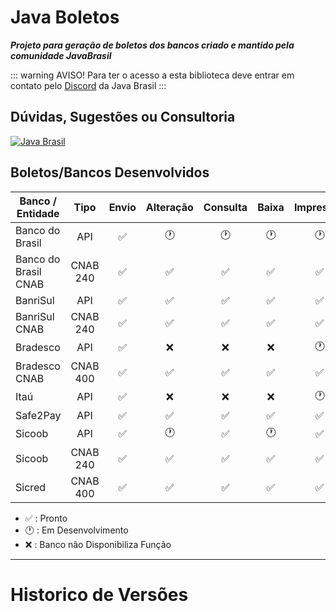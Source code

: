 <script setup>
import Releases from '../components/Releases.vue'    
</script>


# Java Boletos
***Projeto para geração de boletos dos bancos criado e mantido pela comunidade JavaBrasil***

::: warning AVISO!
Para ter o acesso a esta biblioteca deve entrar em contato pelo [Discord](https://discord.gg/ZXpqnaV) da Java Brasil
:::

## Dúvidas, Sugestões ou Consultoria
[![Java Brasil](https://discordapp.com/api/guilds/519583346066587676/widget.png?style=banner2)](https://discord.gg/ZXpqnaV)

## Boletos/Bancos Desenvolvidos
| **Banco / Entidade** | **Tipo** | **Envio** | **Alteração** | **Consulta** | **Baixa** | **Impressão** |
| -------------------- | :------: | :-------: | :-----------: | :----------: | :-------: | :-----------: |
| Banco do Brasil      |   API    |     ✅     |       🕐       |      🕐       |     🕐     |       🕐       |
| Banco do Brasil CNAB | CNAB 240 |     ✅     |       ✅       |      ✅       |     ✅     |       ✅       |
| BanriSul             |   API    |     ✅     |       ✅       |      ✅       |     ✅     |       ✅       |
| BanriSul CNAB        | CNAB 240 |     ✅     |       ✅       |      ✅       |     ✅     |       ✅       |
| Bradesco             |   API    |     ✅     |       ❌       |      ❌       |     ❌     |       🕐       |
| Bradesco CNAB        | CNAB 400 |     ✅     |       ✅       |      ✅       |     ✅     |       ✅       |
| Itaú                 |   API    |     ✅     |       ❌       |      ❌       |     ❌     |       🕐       |
| Safe2Pay             |   API    |     ✅     |       ✅       |      ✅       |     ✅     |       ✅       |
| Sicoob               |   API    |     ✅     |       🕐       |      ✅       |     🕐     |       ✅       |
| Sicoob               | CNAB 240 |     ✅     |       ✅       |      ✅       |     ✅     |       ✅       |
| Sicred               | CNAB 400 |     ✅     |       ✅       |      ✅       |     ✅     |       ✅       |

- ✅ : Pronto
- 🕐 : Em Desenvolvimento
- ❌ : Banco não Disponibiliza Função 

________________________________________________________________________________________________


# Historico de Versões

<Releases />